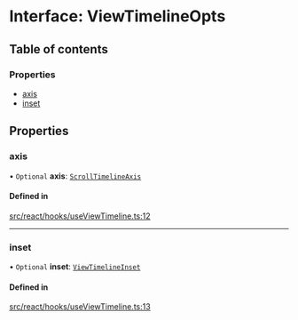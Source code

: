 # Interface: ViewTimelineOpts

## Table of contents

### Properties

- [axis](ViewTimelineOpts.md#axis)
- [inset](ViewTimelineOpts.md#inset)

## Properties

### axis

• `Optional` **axis**: [`ScrollTimelineAxis`](../API.md#scrolltimelineaxis)

#### Defined in

[src/react/hooks/useViewTimeline.ts:12](https://github.com/inokawa/react-animatable/blob/3ce964a/src/react/hooks/useViewTimeline.ts#L12)

___

### inset

• `Optional` **inset**: [`ViewTimelineInset`](../API.md#viewtimelineinset)

#### Defined in

[src/react/hooks/useViewTimeline.ts:13](https://github.com/inokawa/react-animatable/blob/3ce964a/src/react/hooks/useViewTimeline.ts#L13)
